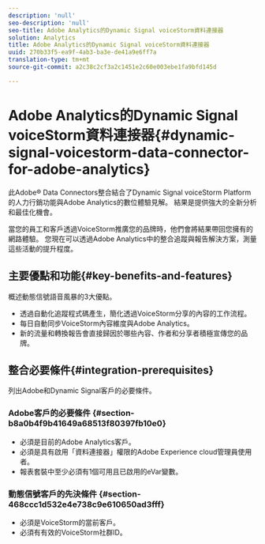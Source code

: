 ```yaml
---
description: 'null'
seo-description: 'null'
seo-title: Adobe Analytics的Dynamic Signal voiceStorm資料連接器
solution: Analytics
title: Adobe Analytics的Dynamic Signal voiceStorm資料連接器
uuid: 270b33f5-ea9f-4ab3-ba3e-de41a9e6ff7a
translation-type: tm+mt
source-git-commit: a2c38c2cf3a2c1451e2c60e003ebe1fa9bfd145d

---
```



# Adobe Analytics的Dynamic Signal voiceStorm資料連接器{#dynamic-signal-voicestorm-data-connector-for-adobe-analytics}

此Adobe® Data Connectors整合結合了Dynamic Signal voiceStorm Platform的人力行銷功能與Adobe Analytics的數位體驗見解。 結果是提供強大的全新分析和最佳化機會。

當您的員工和客戶透過VoiceStorm推廣您的品牌時，他們會將結果帶回您擁有的網路體驗。 您現在可以透過Adobe Analytics中的整合追蹤與報告解決方案，測量這些活動的提升程度。

## 主要優點和功能{#key-benefits-and-features}

概述動態信號語音風暴的3大優點。

* 透過自動化追蹤程式碼產生，簡化透過VoiceStorm分享的內容的工作流程。
* 每日自動同步VoiceStorm內容維度與Adobe Analytics。
* 新的流量和轉換報告會直接歸因於哪些內容、作者和分享者積極宣傳您的品牌。

## 整合必要條件{#integration-prerequisites}

列出Adobe和Dynamic Signal客戶的必要條件。

### Adobe客戶的必要條件 {#section-b8a0b4f9b41649a68513f80397fb10e0}

* 必須是目前的Adobe Analytics客戶。
* 必須是具有啟用「資料連接器」權限的Adobe Experience cloud管理員使用者。
* 報表套裝中至少必須有1個可用且已啟用的eVar變數。

### 動態信號客戶的先決條件 {#section-468ccc1d532e4e738c9e610650ad3fff}

* 必須是VoiceStorm的當前客戶。
* 必須有有效的VoiceStorm社群ID。
